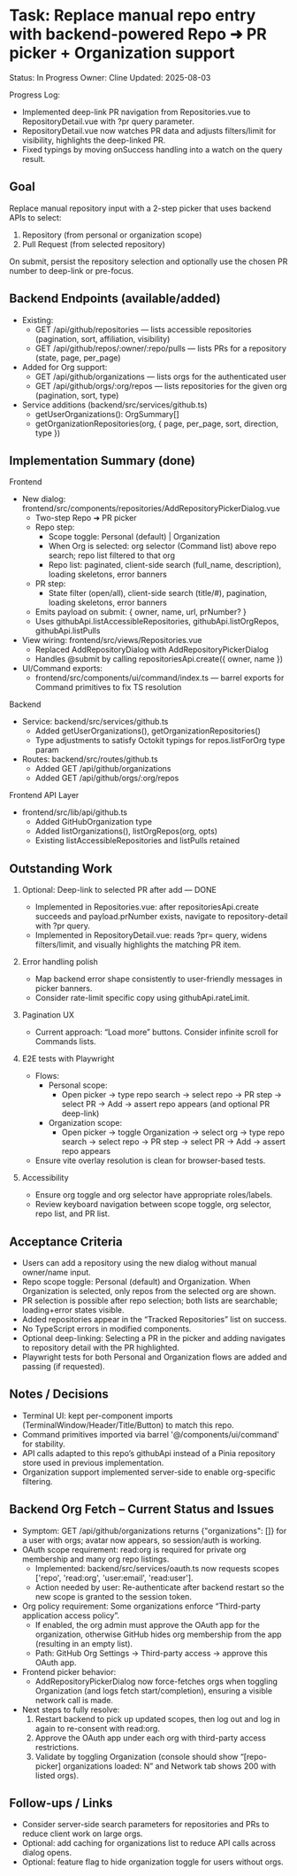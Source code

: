 # Task: Replace manual repo entry with backend-powered Repo ➜ PR picker + Organization support

Status: In Progress
Owner: Cline
Updated: 2025-08-03

Progress Log:
- Implemented deep-link PR navigation from Repositories.vue to RepositoryDetail.vue with ?pr query parameter.
- RepositoryDetail.vue now watches PR data and adjusts filters/limit for visibility, highlights the deep-linked PR.
- Fixed typings by moving onSuccess handling into a watch on the query result.

## Goal
Replace manual repository input with a 2-step picker that uses backend APIs to select:
1) Repository (from personal or organization scope)
2) Pull Request (from selected repository)

On submit, persist the repository selection and optionally use the chosen PR number to deep-link or pre-focus.

## Backend Endpoints (available/added)
- Existing:
  - GET /api/github/repositories — lists accessible repositories (pagination, sort, affiliation, visibility)
  - GET /api/github/repos/:owner/:repo/pulls — lists PRs for a repository (state, page, per_page)
- Added for Org support:
  - GET /api/github/organizations — lists orgs for the authenticated user
  - GET /api/github/orgs/:org/repos — lists repositories for the given org (pagination, sort, type)
- Service additions (backend/src/services/github.ts)
  - getUserOrganizations(): OrgSummary[]
  - getOrganizationRepositories(org, { page, per_page, sort, direction, type })

## Implementation Summary (done)
Frontend
- New dialog: frontend/src/components/repositories/AddRepositoryPickerDialog.vue
  - Two-step Repo ➜ PR picker
  - Repo step:
    - Scope toggle: Personal (default) | Organization
    - When Org is selected: org selector (Command list) above repo search; repo list filtered to that org
    - Repo list: paginated, client-side search (full_name, description), loading skeletons, error banners
  - PR step:
    - State filter (open/all), client-side search (title/#), pagination, loading skeletons, error banners
  - Emits payload on submit: { owner, name, url, prNumber? }
  - Uses githubApi.listAccessibleRepositories, githubApi.listOrgRepos, githubApi.listPulls
- View wiring: frontend/src/views/Repositories.vue
  - Replaced AddRepositoryDialog with AddRepositoryPickerDialog
  - Handles @submit by calling repositoriesApi.create({ owner, name })
- UI/Command exports:
  - frontend/src/components/ui/command/index.ts — barrel exports for Command primitives to fix TS resolution

Backend
- Service: backend/src/services/github.ts
  - Added getUserOrganizations(), getOrganizationRepositories()
  - Type adjustments to satisfy Octokit typings for repos.listForOrg type param
- Routes: backend/src/routes/github.ts
  - Added GET /api/github/organizations
  - Added GET /api/github/orgs/:org/repos

Frontend API Layer
- frontend/src/lib/api/github.ts
  - Added GitHubOrganization type
  - Added listOrganizations(), listOrgRepos(org, opts)
  - Existing listAccessibleRepositories and listPulls retained

## Outstanding Work
1) Optional: Deep-link to selected PR after add — DONE
   - Implemented in Repositories.vue: after repositoriesApi.create succeeds and payload.prNumber exists, navigate to repository-detail with ?pr query.
   - Implemented in RepositoryDetail.vue: reads ?pr= query, widens filters/limit, and visually highlights the matching PR item.

2) Error handling polish
   - Map backend error shape consistently to user-friendly messages in picker banners.
   - Consider rate-limit specific copy using githubApi.rateLimit.

3) Pagination UX
   - Current approach: “Load more” buttons. Consider infinite scroll for Commands lists.

4) E2E tests with Playwright
   - Flows:
     - Personal scope:
       - Open picker → type repo search → select repo → PR step → select PR → Add → assert repo appears (and optional PR deep-link)
     - Organization scope:
       - Open picker → toggle Organization → select org → type repo search → select repo → PR step → select PR → Add → assert repo appears
   - Ensure vite overlay resolution is clean for browser-based tests.

5) Accessibility
   - Ensure org toggle and org selector have appropriate roles/labels.
   - Review keyboard navigation between scope toggle, org selector, repo list, and PR list.

## Acceptance Criteria
- Users can add a repository using the new dialog without manual owner/name input.
- Repo scope toggle: Personal (default) and Organization. When Organization is selected, only repos from the selected org are shown.
- PR selection is possible after repo selection; both lists are searchable; loading+error states visible.
- Added repositories appear in the “Tracked Repositories” list on success.
- No TypeScript errors in modified components.
- Optional deep-linking: Selecting a PR in the picker and adding navigates to repository detail with the PR highlighted.
- Playwright tests for both Personal and Organization flows are added and passing (if requested).

## Notes / Decisions
- Terminal UI: kept per-component imports (TerminalWindow/Header/Title/Button) to match this repo.
- Command primitives imported via barrel '@/components/ui/command' for stability.
- API calls adapted to this repo’s githubApi instead of a Pinia repository store used in previous implementation.
- Organization support implemented server-side to enable org-specific filtering.

## Backend Org Fetch – Current Status and Issues
- Symptom: GET /api/github/organizations returns {"organizations": []} for a user with orgs; avatar now appears, so session/auth is working.
- OAuth scope requirement: read:org is required for private org membership and many org repo listings.
  - Implemented: backend/src/services/oauth.ts now requests scopes ['repo', 'read:org', 'user:email', 'read:user'].
  - Action needed by user: Re-authenticate after backend restart so the new scope is granted to the session token.
- Org policy requirement: Some organizations enforce “Third-party application access policy”.
  - If enabled, the org admin must approve the OAuth app for the organization, otherwise GitHub hides org membership from the app (resulting in an empty list).
  - Path: GitHub Org Settings → Third-party access → approve this OAuth app.
- Frontend picker behavior:
  - AddRepositoryPickerDialog now force-fetches orgs when toggling Organization (and logs fetch start/completion), ensuring a visible network call is made.
- Next steps to fully resolve:
  1) Restart backend to pick up updated scopes, then log out and log in again to re-consent with read:org.
  2) Approve the OAuth app under each org with third-party access restrictions.
  3) Validate by toggling Organization (console should show “[repo-picker] organizations loaded: N” and Network tab shows 200 with listed orgs).

## Follow-ups / Links
- Consider server-side search parameters for repositories and PRs to reduce client work on large orgs.
- Optional: add caching for organizations list to reduce API calls across dialog opens.
- Optional: feature flag to hide organization toggle for users without orgs.
